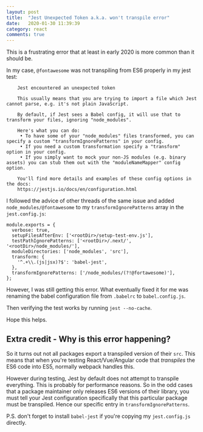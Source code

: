 ```yaml
---
layout: post
title:  "Jest Unexpected Token a.k.a. won't transpile error"
date:   2020-01-30 11:39:39
category: react
comments: true
---
```


This is a frustrating error that at least in early 2020 is more common than it should be.

In my case, `@fontawesome` was not transpiling from ES6 properly in my jest test:

```
    Jest encountered an unexpected token

    This usually means that you are trying to import a file which Jest cannot parse, e.g. it's not plain JavaScript.

    By default, if Jest sees a Babel config, it will use that to transform your files, ignoring "node_modules".

    Here's what you can do:
     • To have some of your "node_modules" files transformed, you can specify a custom "transformIgnorePatterns" in your config.
     • If you need a custom transformation specify a "transform" option in your config.
     • If you simply want to mock your non-JS modules (e.g. binary assets) you can stub them out with the "moduleNameMapper" config option.

    You'll find more details and examples of these config options in the docs:
    https://jestjs.io/docs/en/configuration.html

```

I followed the advice of other threads of the same issue and added `node_modules/@fontawesome` to my `transformIgnorePatterns` array in the `jest.config.js`:

```
module.exports = {
  verbose: true,
  setupFilesAfterEnv: ['<rootDir>/setup-test-env.js'],
  testPathIgnorePatterns: ['<rootDir>/.next/', '<rootDir>/node_modules/'],
  moduleDirectories: ['node_modules', 'src'],
  transform: {
    '^.+\\.(js|jsx)?$': 'babel-jest',
  },
  transformIgnorePatterns: ['/node_modules/(?!@fortawesome)'],
};
```

However, I was still getting this error. What eventually fixed it for me was renaming the babel configuration file from `.babelrc` to `babel.config.js`.

Then verifying the test works by running `jest --no-cache`.

Hope this helps.

## Extra credit - Why is this error happening?

So it turns out not all packages export a transpiled version of their `src`. This means that when you're testing React/Vue/Angular code that _transpiles_ the ES6 code into ES5, normally webpack handles this.

However during testing, Jest by default does not attempt to transpile everything. This is probably for performance reasons. So in the odd cases that a package maintainer only releases ES6 versions of their library, you must tell your Jest configuration specifically that this particular package must be transpiled. Hence our specific entry in `transformIgnorePatterns`.


P.S. don't forget to install `babel-jest` if you're copying my `jest.config.js` directly.
